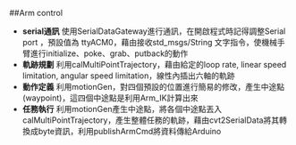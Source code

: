 ##Arm control

- **serial通訊**
使用SerialDataGateway進行通訊，在開啟程式時記得調整Serial port ，預設值為 ttyACM0，藉由接收std_msgs/String 文字指令，使機械手臂進行initialize、poke、grab、putback的動作
- **軌跡規劃**
利用calMultiPointTrajectory，藉由給定的loop rate, linear speed limitation, angular speed limitation，線性內插出六軸的軌跡
- **動作定義**
利用motionGen，對四個預設的位置進行簡易的修改，產生中途點(waypoint)，這四個中途點是利用Arm_IK計算出來
- **任務執行**
利用motionGen產生中途點，將各個中途點丟入calMultiPointTrajectory，產生整體任務的軌跡，藉由cvt2SerialData將其轉換成byte資訊，利用publishArmCmd將資料傳給Arduino
